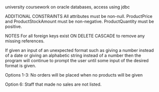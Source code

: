 university coursework on oracle databases, access using jdbc


ADDITIONAL CONSTRAINTS
All attributes must be non-null.
ProductPrice and ProductStockAmount must be non-negative.
ProductQuantity must be positive.


NOTES
For all foreign keys exist ON DELETE CASCADE to remove any missing references.

If given an input of an unexpected format such as giving a number instead of a date or giving an alphabetic string instead of a number then the program will continue to prompt the user until some input of the desired format is given.

Options 1-3: No orders will be placed when no products will be given

Option 6: Staff that made no sales are not listed.
